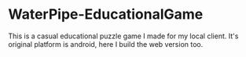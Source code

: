 # WaterPipe-EducationalGame
This is a casual educational puzzle game I made for my local client. It's original platform is android, here I build the web version too. 
